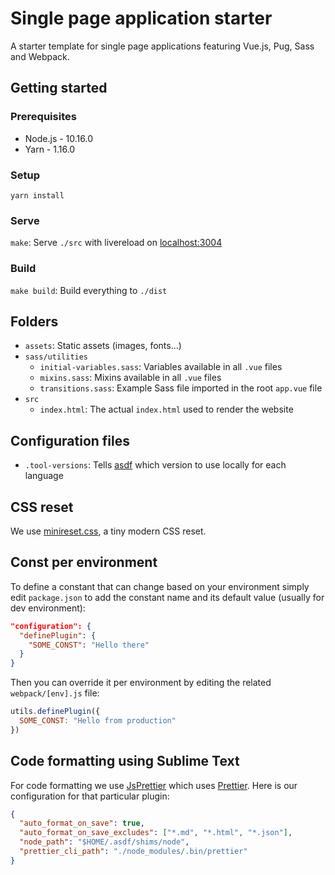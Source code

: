 # Single page application starter
A starter template for single page applications featuring Vue.js, Pug, Sass and Webpack.

## Getting started

### Prerequisites
- Node.js - 10.16.0
- Yarn - 1.16.0

### Setup
`yarn install`

### Serve
`make`: Serve `./src` with livereload on [localhost:3004](http://localhost:3004)

### Build
`make build`: Build everything to `./dist`

## Folders
- `assets`: Static assets (images, fonts…)
- `sass/utilities`
  - `initial-variables.sass`: Variables available in all `.vue` files
  - `mixins.sass`: Mixins available in all `.vue` files
  - `transitions.sass`: Example Sass file imported in the root `app.vue` file
- `src`
  - `index.html`: The actual `index.html` used to render the website

## Configuration files
- `.tool-versions`: Tells [asdf](https://github.com/asdf-vm/asdf) which version to use locally for each language

## CSS reset
We use [minireset.css](https://jgthms.com/minireset.css/), a tiny modern CSS reset.

## Const per environment
To define a constant that can change based on your environment simply edit `package.json` to add the constant name and its default value (usually for dev environment):

```json
"configuration": {
  "definePlugin": {
    "SOME_CONST": "Hello there"
  }
}
```

Then you can override it per environment by editing the related `webpack/[env].js` file:

```js
utils.definePlugin({
  SOME_CONST: "Hello from production"
})
```

## Code formatting using Sublime Text
For code formatting we use [Js​Prettier](https://packagecontrol.io/packages/JsPrettier) which uses [Prettier](https://prettier.io). Here is our configuration for that particular plugin:

```json
{
  "auto_format_on_save": true,
  "auto_format_on_save_excludes": ["*.md", "*.html", "*.json"],
  "node_path": "$HOME/.asdf/shims/node",
  "prettier_cli_path": "./node_modules/.bin/prettier"
}
```
